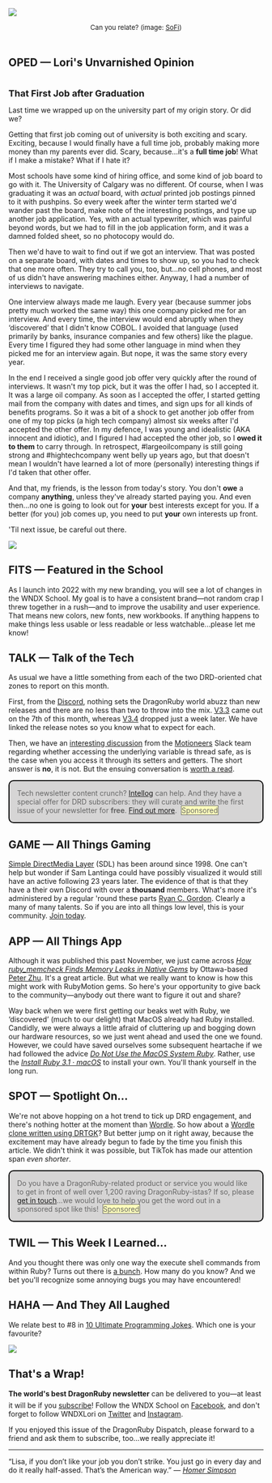 <div style="display:none;font-size:0;line-height:0;max-height:0;mso-hide:all">DRD101: Some advice on selection criteria for that first big job out of schoool.</div>

![](https://dragonrubydispatch.com/assets/images/my-105000-hat-590x339.png)

<div style="font-size: small; text-align: center; padding-bottom: 20px;">Can you relate? (image: <a href="https://sofi.com">SoFi</a>)</div>

## OPED &#8212; Lori's Unvarnished Opinion

<div style="font-size: large; text-align: left; padding-top: 20px;"><b>That First Job after Graduation</b></div>

Last time we wrapped up on the university part of my origin story. Or did we?

Getting that first job coming out of university is both exciting and scary. Exciting, because I would finally have a full time job, probably making more money than my parents ever did. Scary, because...it's a <b>full time job</b>! What if I make a mistake? What if I hate it?

Most schools have some kind of hiring office, and some kind of job board to go with it. The University of Calgary was no different. Of course, when I was graduating it was an <em>actual</em> board, with <em>actual</em> printed job postings pinned to it with pushpins. So every week after the winter term started we'd wander past the board, make note of the interesting postings, and type up another job application. Yes, with an actual typewriter, which was painful beyond words, but we had to fill in the job application form, and it was a damned folded sheet, so no photocopy would do.

Then we'd have to wait to find out if we got an interview. That was posted on a separate board, with dates and times to show up, so you had to check that one more often. They try to call you, too, but...no cell phones, and most of us didn't have answering machines either. Anyway, I had a number of interviews to navigate.

One interview always made me laugh. Every year (because summer jobs pretty much worked the same way) this one company picked me for an interview. And every time, the interview would end abruptly when they &lsquo;discovered&rsquo; that I didn't know COBOL. I avoided that language (used primarily by banks, insurance companies and few others) like the plague. Every time I figured they had some other language in mind when they picked me for an interview again. But nope, it was the same story every year.

In the end I received a single good job offer very quickly after the round of interviews. It wasn't my top pick, but it was the offer I had, so I accepted it. It was a large oil company. As soon as I accepted the offer, I started getting mail from the company with dates and times, and sign ups for all kinds of benefits programs. So it was a bit of a shock to get another job offer from one of my top picks (a high tech company) almost six weeks after I'd accepted the other offer. In my defence, I was young and idealistic (AKA innocent and idiotic), and I figured I had accepted the other job, so I **owed it to them** to carry through. In retrospect, #largeoilcompany is still going strong and #hightechcompany went belly up years ago, but that doesn't mean I wouldn't have learned a lot of more (personally) interesting things if I'd taken that other offer.

And that, my friends, is the lesson from today's story. You don't **owe** a company **anything**, unless they've already started paying you. And even then...no one is going to look out for **your** best interests except for you. If a better (for you) job comes up, you need to put **your** own interests up front.

'Til next issue, be careful out there.

![](https://dragonrubydispatch.com/assets/images/lori-olson-signature.jpg)

<div style="height: 50px"/>

## FITS &#8212; Featured in the School

As I launch into 2022 with my new branding, you will see a lot of changes in the WNDX School. My goal is to have a consistent brand&mdash;not random crap I threw together in a rush&mdash;and to improve the usability and user experience. That means new colors, new fonts, new workbooks. If anything happens to make things less usable or less readable or less watchable...please let me know!

## TALK &#8212; Talk of the Tech

As usual we have a little something from each of the two DRD-oriented chat zones to report on this month.

First, from the [Discord](ttps://discord.com/channels/608064116111966245/815289039338340414), nothing sets the DragonRuby world abuzz than new releases and there are no less than two to throw into the mix.  [V3.3](https://discord.com/channels/608064116111966245/815289039338340414/929228881817374760) came out on the 7th of this month, whereas [V3.4](https://discord.com/channels/608064116111966245/815289039338340414/932035435872546897) dropped just a week later. We have linked the release notes so you know what to expect for each.

Then, we have an [interesting discussion](https://motioneers.slack.com/archives/C055RDLS0/p1642013044013100) from the [Motioneers](https://motioneers.slack.com) Slack team regarding whether accessing the underlying variable is thread safe, as is the case when you access it through its setters and getters.  The short answer is **no**, it is not. But the ensuing conversation is [worth a read](https://motioneers.slack.com/archives/C055RDLS0/p1642016562013600).

<div style="background: #D6D5D5; padding: 15px; border-style: solid; border-width: 2px; border-color: black; margin-bottom: 15px; border-radius: 10px;" ><span style="color: #666666;">Tech newsletter content crunch? <a href="https://intellog.com/content-crunch.html">Intellog</a> can help. And they have a special offer for DRD subscribers: they will curate and write the first issue of your newsletter for <b>free</b>. <a href="https://intellog.com/content-crunch.html">Find out more</a>.&nbsp;&nbsp;<span style="background-color: #FFFFBB; border-style: solid; border-width: 1px; border-color: #666666">Sponsored</span></span></div>

## GAME &#8212; All Things Gaming

[Simple DirectMedia Layer](https://www.libsdl.org/) (SDL) has been around since 1998. One can't help but wonder if Sam Lantinga could have possibly visualized it would still have an active following 23 years later. The evidence of that is that they have a their own Discord with over a **thousand** members. What's more it's administered by a regular 'round these parts [Ryan C. Gordon](https://twitter.com/icculus). Clearly a many of many talents. So if you are into all things low level, this is your community. [Join today](https://discord.com/invite/F6mPUgc).

## APP &#8212; All Things App

Although it was published this past November, we just came across <em>[How ruby_memcheck Finds Memory Leaks in Native Gems](https://blog.peterzhu.ca/ruby-memcheck/)</em> by Ottawa-based [Peter Zhu](https://twitter.com/peterzhu2118). It's a great article. But what we really want to know is how this might work with RubyMotion gems. So here's your opportunity to give back to the community&mdash;anybody out there want to figure it out and share?

Way back when we were first getting our beaks wet with Ruby, we &lsquo;discovered&rsquo; (much to our delight) that MacOS already had Ruby installed. Candidly, we were always a little afraid of cluttering up and bogging down our hardware resources, so we just went ahead and used the one we found. However, we could have saved ourselves some subsequent heartache if we had followed the advice <em>[Do Not Use the MacOS System Ruby](https://mac.install.guide/faq/do-not-use-mac-system-ruby/index.html)</em>. Rather, use the <em>[Install Ruby 3.1 · macOS](https://mac.install.guide/ruby/index.html)</em> to install your own. You'll thank yourself in the long run.

## SPOT &#8212; Spotlight On...

We're not above hopping on a hot trend to tick up DRD engagement, and there's nothing hotter at the moment than [Wordle](https://www.powerlanguage.co.uk/wordle/). So how about a [Wordle clone written using DRTGK](https://kotaonitch.itch.io/wordmatch?secret=oVXFMff8SITow1Yr6lR0pohCTck)? But better jump on it right away, because the excitement may have already begun to fade by the time you finish this article. We didn't think it was possible, but TikTok has made our attention span <em>even shorter</em>.

<div style="background: #D6D5D5; padding: 15px; border-style: solid; border-width: 2px; border-color: black; margin-bottom: 15px; border-radius: 10px;" ><span style="color: #666666;">Do you have a DragonRuby-related product or service you would like to get in front of well over 1,200 raving DragonRuby-istas? If so, please <a href="mailto:lori@wndx.com">get in touch</a>...we would love to help you get the word out in a sponsored spot like this!&nbsp;&nbsp;<span style="background-color: #FFFFBB; border-style: solid; border-width: 1px; border-color: #666666">Sponsored</span></span></div>

## TWIL &#8212; This Week I Learned...

And you thought there was only one way the execute shell commands from within Ruby? Turns out there is [a bunch](https://gist.github.com/JosephPecoraro/4069). How many do you know? And we bet you'll recognize some annoying bugs you may have encountered!

## HAHA &#8212; And They All Laughed

We relate best to #8 in [10 Ultimate Programming Jokes](https://levelup.gitconnected.com/10-ultimate-programming-jokes-96660ff1f92c). Which one is your favourite?

![](https://dragonrubydispatch.com/assets/images/i-hate-this-job-590x585.png)

## That's a Wrap!

**The world's best DragonRuby newsletter** can be delivered to you&#8212;at least it will be if you [subscribe](https://motivated-experimenter-209.ck.page/bd51551808)! Follow the WNDX School on [Facebook](https://www.facebook.com/wndxschool), and don't forget to follow WNDXLori on [Twitter](https://twitter.com/wndxlori) and [Instagram](https://instagram.com/wndxlori).

If you enjoyed this issue of the DragonRuby Dispatch, please forward to a friend and ask them to subscribe, too...we really appreciate it!

<hr/>

&ldquo;Lisa, if you don’t like your job you don’t strike. You just go in every day and do it really half-assed. That’s the American way.&rdquo; &mdash; <em>[Homer Simpson](https://www.youtube.com/watch?v=jYXzHjbfMDk&t=16s)</em>